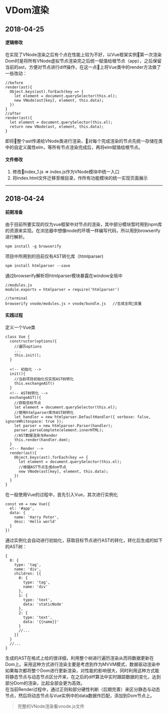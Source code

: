 # VDom渲染

## 2018-04-25

#### 逻辑修改

在实现了VNode渲染之后有个点在性能上较为不好，以Vue框架实例第一次渲染Dom时是将所有VNode虚拟节点渲染完之后统一赋值给根节点（app），之后保留当前的ast，方便对节点进行diff操作，在这一点上将Vue类中的render方法做了一些改动：
```
//before
render(ast){
  Object.keys(ast).forEach(key => {
    let element = document.querySelector(this.el);
    new VNode(ast[key], element, this.data);
  })
}
//after
render(ast){
  let element = document.querySelector(this.el);
  return new VNode(ast, element, this.data);
}
```
即将整个ast传递给VNode类进行渲染，对每个完成渲染的节点先统一存储在类中的自定义属性elm，等所有节点渲染完成后，再将elm赋值给根节点。

#### 文件修改
1. 修改index_1.js => index.js作为VNode模块中统一入口
2. 将index.html文件迁移至根目录，作所有功能模块的统一实现页面展示

---

## 2018-04-24

#### 前期准备

由于目前所要实现的仅为vue框架中对节点的渲染，其中部分模块暂时用到npm库的资源来实现。在浏览器中想像node的环境一样编写代码，所以用到browserify进行解析。
``` 
npm install -g browserify
```
项目中所用到的目前仅有AST转化库（htmlparser)
```
npm install htmlparser --save
```
通过browserify解析将htmlparser模块暴露在window全局中
```
//modules.js
module.exports = htmlparser = require('htmlparser')

//terminal
browserify vnode/modules.js > vnode/bundle.js   //生成全局变量
```

#### 实践过程

定义一个Vue类
```
class Vue {
  constructor(options){
    //遍历options
    ...
    this.init();
  }

  <!-- 初始化 -->
  init(){
    //当前项目初始化仅实现AST树转化
    this.exchangeAST()
  }
  <!-- AST树转化 -->
  exchangeAST(){
    //获取目标节点
    let element = document.querySelector(this.el);
    //使用htmlparser库作AST树转化
    let handler = new htmlparser.DefaultHandler({ verbose: false, ignoreWhitespace: true });
    let parser = new htmlparser.Parser(handler);
    parser.parseComplete(element.innerHTML);
    //AST数据渲染与Render
    this.render(handler.dom);
  }
  <!-- Render -->
  render(ast){
    Object.keys(ast).forEach(key => {
      let element = document.querySelector(this.el);
      //根据AST节点生成dom节点
      new VNode(ast[key], element, this.data);
    })
  }
}
```
在一般使用Vue的过程中，首先引入Vue，其次进行实例化
```
const vm = new Vue({
  el: '#app',
  data: {
    name: 'Harry Poter',
    desc: 'Hello world'
  }
})
```
通过实例化会自动进行初始化，获取目标节点进行AST的转化，转化后生成的如下的AST树：
```
{
  0: {
    type: 'tag',
    name: 'div',
    children: [{
      0: {
        type: 'tag',
        name: 'div'
      },
      1: {
        type: 'text',
        data: 'staticNode'
      },
      2: {
        type: 'text',
        data: '{{name}}'
      }
      //...
    }]
  }
  //...
}
```
生成的AST在格式上给的很详细，利用整个树进行遍历渲染从而将数据更新在Dom上。采用这种方式进行渲染主要是考虑到作为MVVM模式，数据驱动渲染中如果每次都将整个Dom进行更新渲染，对性能的影响很大，同时利用这种方式能将静态节点与动态节点区分开来，在之后的diff算法中实时跟踪数据的变化，达到部分Dom的渲染，比起全部会更为高效。  
在当前Render过程中，通过正则和部分硬性判断（后期完善）来区分静态与动态节点，然后将动态节点与Vue实例中的data数据作匹配，添加到Dom节点上。  

> 完整的VNode渲染看vnode.js文件

